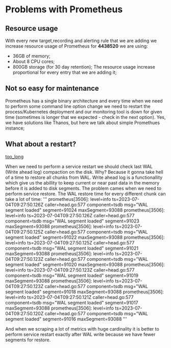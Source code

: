 # Problems with Prometheus

## Resource usage
With every new target,recording and alerting rule that we are adding we increase resource usage of Prometheus for **4438520** we are using:
* 36GB of memory;
* About 8 CPU cores;
* 800GB storage (for 30 day retention);
The resource usage increase proportional for every entry that we are adding it;

## Not so easy for maintenance
Prometheus has a single binary architecture and every time when we need to perform some command line option change we need to restart the process/Kubernetes deployment and our monitoring tool is down for given time (sometimes is longer that we expected - check in the next option). Yes, we have solutions like Thanos, but here we talk about simple Promethues instance;

## What about a restart?
[too_long](img/too_long.gif)

When we need to perform a service restart we should check last WAL (Write ahead log) compaction on the disk. Why? Because it gonna take hell of a time to restore all chunks from WAL. Write ahead log is a functionallity which give us the abillity to keep current or near past data in the memory before it is added to disk segments. The problem cames when we need to perform service restore. The WAL restore time for every different chunk can take a lot of time:
'''
prometheus[3506]: level=info ts=2023-07-04T09:27:50.126Z caller=head.go:577 component=tsdb msg="WAL segment loaded" segment=91024 maxSegment=93088
prometheus[3506]: level=info ts=2023-07-04T09:27:50.126Z caller=head.go:577 component=tsdb msg="WAL segment loaded" segment=91023 maxSegment=93088
prometheus[3506]: level=info ts=2023-07-04T09:27:50.125Z caller=head.go:577 component=tsdb msg="WAL segment loaded" segment=91022 maxSegment=93088
prometheus[3506]: level=info ts=2023-07-04T09:27:50.125Z caller=head.go:577 component=tsdb msg="WAL segment loaded" segment=91021 maxSegment=93088
prometheus[3506]: level=info ts=2023-07-04T09:27:50.123Z caller=head.go:577 component=tsdb msg="WAL segment loaded" segment=91020 maxSegment=93088
prometheus[3506]: level=info ts=2023-07-04T09:27:50.123Z caller=head.go:577 component=tsdb msg="WAL segment loaded" segment=91019 maxSegment=93088
prometheus[3506]: level=info ts=2023-07-04T09:27:50.123Z caller=head.go:577 component=tsdb msg="WAL segment loaded" segment=91018 maxSegment=93088
prometheus[3506]: level=info ts=2023-07-04T09:27:50.121Z caller=head.go:577 component=tsdb msg="WAL segment loaded" segment=91017 maxSegment=93088
prometheus[3506]: level=info ts=2023-07-04T09:27:50.120Z caller=head.go:577 component=tsdb msg="WAL segment loaded" segment=91016 maxSegment=93088
'''

And when we scraping a lot of metrics with huge cardinality it is better to perform service restart exactly after WAL write because we have fewer segments for restore.
